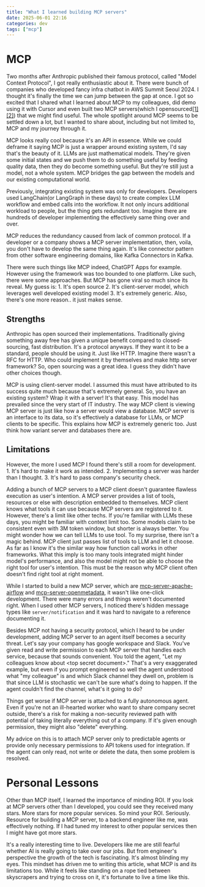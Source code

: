 ```yaml
---
title: "What I learned building MCP servers"
date: 2025-06-01 22:16
categories: dev
tags: ["mcp"]
---
```


# MCP

Two months after Anthropic published their famous protocol, called "Model Context Protocol", I got really enthusiastic about it. There were bunch of companies who developed fancy infra chatbot in AWS Summit Seoul 2024. I thought it's finally the time we can jump between the gap at once. I got so excited that I shared what I learned about MCP to my colleagues, did demo using it with Cursor and even built two MCP servers(which I opensourced[[1]](https://github.com/yangkyeongmo/mcp-server-apache-airflow)[[2]](https://github.com/yangkyeongmo/mcp-server-openmetadata)) that we might find useful. The whole spotlight around MCP seems to be settled down a lot, but I wanted to share about, including but not limited to, MCP and my journey through it.

MCP looks really cool because it's an API in essence. While we could deframe it saying MCP is just a wrapper around existing system, I'd say that's the beauty of it. LLMs are just mathematical models. They're given some initial states and we push them to do something useful by feeding quality data, then they do become something useful. But they're still just a model, not a whole system. MCP bridges the gap between the models and our existing computational world.

Previously, integrating existing system was only for developers. Developers used LangChain(or LangGraph in these days) to create complex LLM workflow and embed calls into the workflow. It not only incurs additional workload to people, but the thing gets redundant too. Imagine there are hundreds of developer implementing the effectively same thing over and over.

MCP reduces the redundancy caused from lack of common protocol. If a developer or a company shows a MCP server implementation, then, voila, you don't have to develop the same thing again. It's like connector pattern from other software engineering domains, like Kafka Connectors in Kafka.

There were such things like MCP indeed, ChatGPT Apps for example. However using the framework was too bounded to one platform. Like such, there were some approaches. But MCP has gone viral so much since its reveal. My guess is: 1. It's open source 2. It's client-server model, which leverages well developed existing model 3. It's extremely generic. Also, there's one more reason.. it just makes sense.

## Strengths

Anthropic has open sourced their implementations. Traditionally giving something away free has given a unique benefit compared to closed-sourcing, fast distribution. It's a protocol anyways. If they want it to be a standard, people should be using it. Just like HTTP. Imagine there wasn't a RFC for HTTP. Who could implement it by themselves and make http server framework? So, open sourcing was a great idea. I guess they didn't have other choices though.

MCP is using client-server model. I assumed this must have attributed to its success quite much because that's extremely general. So, you have an existing system? Wrap it with a server! It's that easy. This model has prevailed since the very start of IT industry. The way MCP client is viewing MCP server is just like how a server would view a database. MCP server is an interface to its data, so it's effectively a database for LLMs, or MCP clients to be specific. This explains how MCP is extremely generic too. Just think how variant server and databases there are.

## Limitations

However, the more I used MCP I found there's still a room for development. 1. It's hard to make it work as intended. 2. Implementing a server was harder than I thought. 3. It's hard to pass company's security check.

Adding a bunch of MCP servers to a MCP client doesn't guarantee flawless execution as user's intention. A MCP server provides a list of tools, resources or else with description embedded to themselves. MCP client knows what tools it can use because MCP servers are registered to it. However, there's a limit like other techs. If you're familiar with LLMs these days, you might be familiar with context limit too. Some models claim to be consistent even with 3M token window, but shorter is always better. You might wonder how we can tell LLMs to use tool. To my surprise, there isn't a magic behind. MCP client just passes list of tools to LLM and let it choose. As far as I know it's the similar way how function call works in other frameworks. What this imply is too many tools integrated might hinder model's performance, and also the model might not be able to choose the right tool for user's intention. This must be the reason why MCP client often doesn't find right tool at right moment.

While I started to build a new MCP server, which are [mcp-server-apache-airflow](https://github.com/yangkyeongmo/mcp-server-apache-airflow) and [mcp-server-openmetadata](https://github.com/yangkyeongmo/mcp-server-openmetadata), it wasn't like one-click development. There were many errors and things weren't documented right. When I used other MCP servers, I noticed there's hidden message types like `server/notification` and it was hard to navigate to a reference documenting it.

Besides MCP not having a security protocol, which I heard to be under development, adding MCP server to an agent itself becomes a security threat. Let's say your company has google workspace and Slack. You've given read and write permission to each MCP server that handles each service, because that sounds convenient. You told the agent, "Let my colleagues know about \<top secret document>." That's a very exaggerated example, but even if you prompt engineered so well the agent understood what "my colleague" is and which Slack channel they dwell on, problem is that since LLM is stochastic we can't be sure what's doing to happen. If the agent couldn't find the channel, what's it going to do?

Things get worse if MCP server is attached to a fully autonomous agent. Even if you're not an ill-hearted worker who want to share company secret outside, there's a risk for making a non-security reviewed path with potential of taking literally everything out of a company. If it's given enough permission, they might also "delete" everything. 

My advice on this is to attach MCP server only to predictable agents or provide only necessary permissions to API tokens used for integration. If the agent can only read, not write or delete the data, then some problem is resolved.

# Personal Lessons

Other than MCP itself, I learned the importance of minding ROI. If you look at MCP servers other than I developed, you could see they received many stars. More stars for more popular services. So mind your ROI. Seriously. Resource for building a MCP server, to a backend engineer like me, was effectively nothing. If I had tuned my interest to other popular services then I might have got more stars.

It's a really interesting time to live. Developers like me are still fearful whether AI is really going to take over our jobs. But from engineer's perspective the growth of the tech is fascinating. It's almost blinding my eyes. This mindset has driven me to writing this article, what MCP is and its limitations too. While it feels like standing on a rope tied between skyscrapers and trying to cross on it, it's fortunate to live a time like this.

